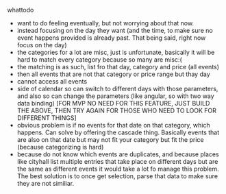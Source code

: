 whattodo 
  - want to do feeling eventually, but not worrying about that now.
  - instead focusing on the day they want (and the time, to make sure no event happens provided is already past. That being said, right now focus on the day)
  - the categories for a lot are misc, just is unfortunate, basically it will be hard to match every category because so many are misc:( 
  - the matching is as such, list fro that day, category and price (all events)
  - then all events that are not that category or price range but thay day
  - cannot access all events
  - side of calendar so can switch to different days with those parameters, and also so can change the parameters (like angular, so with two way data binding) [FOR MVP NO NEED FOR THIS FEATURE, JUST BUILD THE ABOVE, THEN TRY AGAIN FOR THOSE WHO NEED TO LOOK FOR DIFFERENT THINGS]
  - obvious problem is if no events for that date on that category, which happens. Can solve by offering the cascade thing. Basically events that are also on that date but may not fit your category but fit the price (because categorizing is hard)
  - because do not know which events are duplicates, and because places like cityhall list multiple entries that take place on different days but are the same as different events it would take a lot fo manage this problem. The best solution is to once get selection, parse that data to make sure they are not similiar.